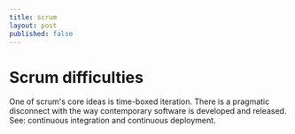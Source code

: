 ```yaml
---
title: scrum
layout: post
published: false
---
```

# Scrum difficulties

One of scrum's core ideas is time-boxed iteration. There is a pragmatic disconnect with the way contemporary software is developed and released. See: continuous integration and continuous deployment.
